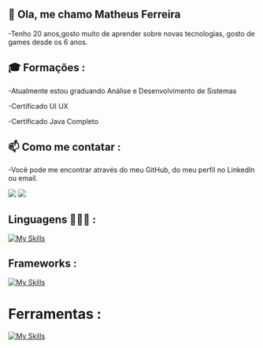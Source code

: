 ## 👋 Ola, me chamo Matheus Ferreira

-Tenho 20 anos,gosto muito de aprender sobre novas tecnologias, gosto de games desde os 6 anos.


## 🎓 Formações :

-Atualmente estou graduando Análise e Desenvolvimento de Sistemas

-Certificado UI UX

-Certificado Java Completo

## 📫 Como me contatar : 

-Você pode me encontrar através do meu GitHub, do meu perfil no LinkedIn ou email.

<div>
  <a href = "matheusfgsantos31@gmail.com"><img src="https://img.shields.io/badge/-Gmail-%23333?style=for-the-badge&logo=gmail&logoColor=white" target="_blank"></a>
  <a href="https://www.linkedin.com/in/matheusf3r/" target="_blank"><img src="https://img.shields.io/badge/-LinkedIn-%230077B5?style=for-the-badge&logo=linkedin&logoColor=white" target="_blank"></a> 
</div>


## Linguagens 👩🏽‍💻  :
[![My Skills](https://skillicons.dev/icons?i=java,javascript,html,css&theme=light)](https://skillicons.dev)

## Frameworks :
[![My Skills](https://skillicons.dev/icons?i=react,spring&theme=light)](https://skillicons.dev)

# Ferramentas :
[![My Skills](https://skillicons.dev/icons?i=vscode,intellig,figma,postman&theme=light)](https://skillicons.dev)
